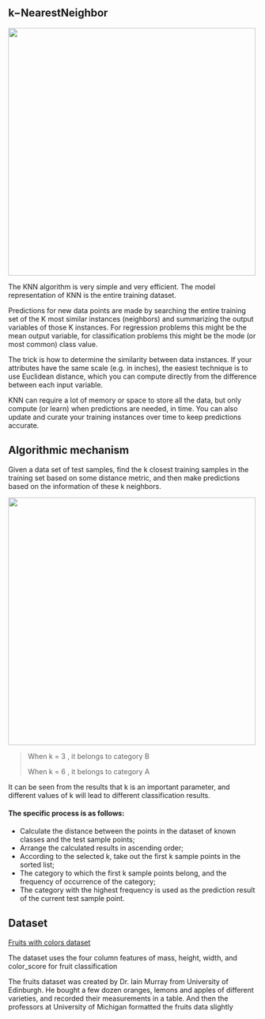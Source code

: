 k−NearestNeighbor
---
<img src="https://user-images.githubusercontent.com/97000341/167274169-4d61aa28-73f2-475f-abea-2f8aba48e669.png" width="500" ></img>


The KNN algorithm is very simple and very efficient. The model representation of KNN is the entire training dataset.


Predictions for new data points are made by searching the entire training set of the K most similar instances (neighbors) and summarizing the output variables of those K instances. For regression problems this might be the mean output variable, for classification problems this might be the mode (or most common) class value.

The trick is how to determine the similarity between data instances. If your attributes have the same scale (e.g. in inches), the easiest technique is to use Euclidean distance, which you can compute directly from the difference between each input variable.

KNN can require a lot of memory or space to store all the data, but only compute (or learn) when predictions are needed, in time. You can also update and curate your training instances over time to keep predictions accurate.

Algorithmic mechanism
---
Given a data set of test samples, find the k closest training samples in the training set based on some distance metric, and then make predictions based on the information of these k neighbors.

<img src="https://user-images.githubusercontent.com/97000341/167274234-6b9f2849-00d0-4b1a-a95c-e2406ea1c7b8.png" width="500" ></img>

> When k = 3 , it belongs to category B
> 
> When k = 6 , it belongs to category A

It can be seen from the results that k is an important parameter, and different values of k will lead to different classification results.

#### The specific process is as follows:

* Calculate the distance between the points in the dataset of known classes and the test sample points;
* Arrange the calculated results in ascending order;
* According to the selected k, take out the first k sample points in the sorted list;
* The category to which the first k sample points belong, and the frequency of occurrence of the category;
* The category with the highest frequency is used as the prediction result of the current test sample point.


Dataset
---
[Fruits with colors dataset](https://www.kaggle.com/datasets/mjamilmoughal/fruits-with-colors-dataset?resource=download)

The dataset uses the four column features of mass, height, width, and color_score for fruit classification


The fruits dataset was created by Dr. Iain Murray from University of Edinburgh. He bought a few dozen oranges, lemons and apples of different varieties, and recorded their measurements in a table. And then the professors at University of Michigan formatted the fruits data slightly
